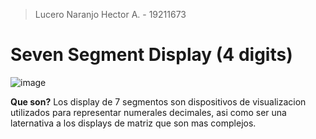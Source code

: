 > Lucero Naranjo Hector A. - 19211673

# Seven Segment Display (4 digits)
![image](https://user-images.githubusercontent.com/95378364/190031994-da61a5b3-0a19-437f-8bf3-2b085efac7f6.png)

**Que son?**
Los display de 7 segmentos son dispositivos de visualizacion utilizados para representar numerales decimales, asi como ser una laternativa a los displays de matriz que son mas complejos.


